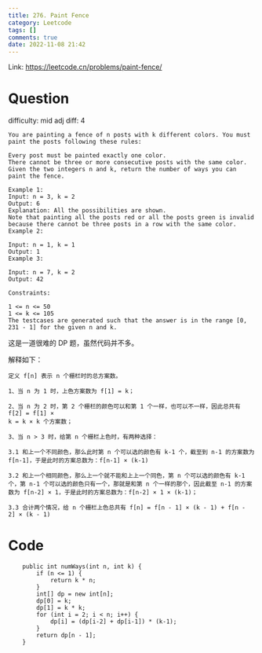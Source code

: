 ```yaml
---
title: 276. Paint Fence
category: Leetcode
tags: []
comments: true
date: 2022-11-08 21:42
---
```




Link: https://leetcode.cn/problems/paint-fence/

# Question

difficulty: mid
adj diff: 4

    You are painting a fence of n posts with k different colors. You must paint the posts following these rules:

    Every post must be painted exactly one color.
    There cannot be three or more consecutive posts with the same color.
    Given the two integers n and k, return the number of ways you can paint the fence.

    Example 1:
    Input: n = 3, k = 2
    Output: 6
    Explanation: All the possibilities are shown.
    Note that painting all the posts red or all the posts green is invalid because there cannot be three posts in a row with the same color.
    Example 2:

    Input: n = 1, k = 1
    Output: 1
    Example 3:

    Input: n = 7, k = 2
    Output: 42

    Constraints:

    1 <= n <= 50
    1 <= k <= 105
    The testcases are generated such that the answer is in the range [0, 231 - 1] for the given n and k.

这是一道很难的 DP 题，虽然代码并不多。

解释如下：

    定义 f[n] 表示 n 个栅栏时的总方案数。

    1、当 n 为 1 时，上色方案数为 f[1] = k；

    2、当 n 为 2 时，第 2 个栅栏的颜色可以和第 1 个一样，也可以不一样，因此总共有 f[2] = f[1] ×
    k = k × k 个方案数；

    3、当 n > 3 时，给第 n 个栅栏上色时，有两种选择：

    3.1 和上一个不同颜色，那么此时第 n 个可以选的颜色有 k-1 个，截至到 n-1 的方案数为 f[n-1]，于是此时的方案总数为：f[n-1] × (k-1)

    3.2 和上一个相同颜色，那么上一个就不能和上上一个同色，第 n 个可以选的颜色有 k-1 个，第 n-1 个可以选的颜色只有一个，那就是和第 n 个一样的那个，因此截至 n-1 的方案数为 f[n-2] × 1，于是此时的方案总数为：f[n-2] × 1 × (k-1)；

    3.3 合计两个情况，给 n 个栅栏上色总共有 f[n] = f[n - 1] × (k - 1) + f[n - 2] × (k - 1)

# Code

```
    public int numWays(int n, int k) {
        if (n <= 1) {
            return k * n;
        }
        int[] dp = new int[n];
        dp[0] = k;
        dp[1] = k * k;
        for (int i = 2; i < n; i++) {
            dp[i] = (dp[i-2] + dp[i-1]) * (k-1);
        }
        return dp[n - 1];
    }
```
